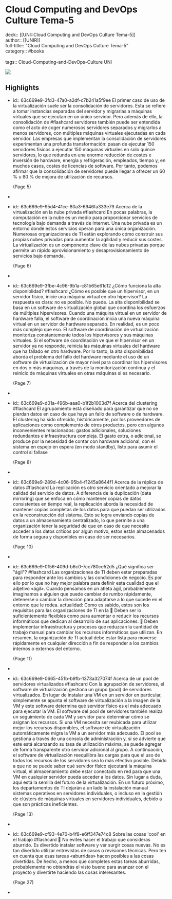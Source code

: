 # Cloud Computing and DevOps Culture Tema-5

deck:: [[UNI::Cloud Computing and DevOps Culture Tema-5]]\
author:: [[UNIR]]\
full-title:: "Cloud Computing and DevOps Culture Tema-5"\
category:: #books\
\
tags:: Cloud-Computing-and-DevOps-Culture UNI  

![](https://readwise-assets.s3.amazonaws.com/media/uploaded_book_covers/profile_22942/531d5576-c016-4406-9071-e6f73b67516f.jpg)
## Highlights
- id:: 63c669e9-3fd3-47a0-a2df-c7b241a5f9ee
   El primer caso de uso de la virtualización suele ser la consolidación de servidores. Esta se refiere a tomar instancias separadas del servidor y migrarlas a máquinas virtuales que se ejecutan en un único servidor. Pero además de ello, la consolidación de #flashcard 
    servidores también puede ser entendida como el acto de coger numerosos servidores separados y migrarlos a menos servidores, con múltiples máquinas virtuales ejecutadas en cada servidor. Las empresas que implementan la consolidación de servidores experimentan una profunda transformación: pasan de ejecutar 150 servidores físicos a ejecutar 150 máquinas virtuales en solo quince servidores, lo que redunda en una enorme reducción de costes e inversión de hardware, energía y refrigeración, empleados, tiempo y, en muchos casos, costes de licencias de software. Por tanto, podemos afirmar que la consolidación de servidores puede llegar a ofrecer un 60 % u 80 % de mejora de utilización de recursos.
  
     (Page 5)
-
- id:: 63c669e9-95d4-41ce-80a3-6946fa333e79
   Acerca de la virtualización en la nube privada #flashcard 
    En pocas palabras, la computación en la nube es un medio para proporcionar servicios de tecnología bajo demanda a través de Internet. Una nube privada es un entorno donde estos servicios operan para una única organización. Numerosas organizaciones de TI están explorando cómo construir sus propias nubes privadas para aumentar la agilidad y reducir sus costes. La virtualización es un componente clave de las nubes privadas porque permite un rápido aprovisionamiento y desaprovisionamiento de servicios bajo demanda.
  
     (Page 6)
-
- id:: 63c669e9-3fbe-4c96-9b1a-c81b65e61c12
   ¿Cómo funciona la alta disponiblidad? #flashcard 
    ¿Cómo es posible que un hipervisor, en un servidor físico, inicie una máquina virtual en otro hipervisor? La respuesta es clara: no es posible. No puede. La alta disponibilidad se basa en un software de virtualización global que coordina los esfuerzos de múltiples hipervisores. Cuando una máquina virtual en un servidor de hardware falla, el software de coordinación inicia una nueva máquina virtual en un servidor de hardware separado. En realidad, es un poco más complejo que eso. El software de coordinación de virtualización monitoriza constantemente todos los hipervisores y sus máquinas virtuales. Si el software de coordinación ve que el hipervisor en un servidor ya no responde, reinicia las máquinas virtuales del hardware que ha fallado en otro hardware. Por lo tanto, la alta disponibilidad aborda el problema del fallo del hardware mediante el uso de un software de virtualización de mayor nivel para coordinar los hipervisores en dos o más máquinas, a través de la monitorización continua y el reinicio de máquinas virtuales en otras máquinas si es necesario.
  
     (Page 7)
-
- id:: 63c669e9-d01a-496b-aaa0-b1f2b1003d7f
   Acerca del clustering #flashcard 
    El agrupamiento está diseñado para garantizar que no se pierdan datos en caso de que haya un fallo de software o de hardware. El clustering ha sido ofrecido, históricamente, por los proveedores de aplicaciones como complemento de otros productos, pero con algunos inconvenientes relacionados: gastos adicionales, soluciones redundantes e infraestructura compleja. El gasto extra, o adicional, se produce por la necesidad de contar con hardware adicional, con el sistema en espejo en espera (en modo standby), listo para asumir el control si fallase
  
     (Page 8)
-
- id:: 63c669e9-289d-4c06-95b4-f1245a8644f1
   Acerca de la réplica de datos #flashcard 
    La replicación es otro servicio orientado a mejorar la calidad del servicio de datos. A diferencia de la duplicación (data mirroring) que se enfoca en cómo mantener copias de datos consistentes en tiempo real, la replicación aborda la necesidad de mantener copias completas de los datos para que puedan ser utilizados en la reconstrucción del sistema. Esto se logra enviando copias de datos a un almacenamiento centralizado, lo que permite a una organización tener la seguridad de que en caso de que necesite acceder a los datos críticos por algún motivo, estos están almacenados de forma segura y disponibles en caso de ser necesarios.
  
     (Page 10)
-
- id:: 63c669e9-0f56-409d-b6c0-7cc780ce52d5
   ¿Qué significa ser "ágil"? #flashcard 
    Las organizaciones de TI deben estar preparadas para responder ante los cambios y las condiciones de negocio. Es por ello por lo que no hay mejor palabra para definir esta cualidad que el adjetivo «ágil». Cuando pensamos en un atleta ágil, probablemente imaginamos a alguien que puede cambiar de rumbo rápidamente, detenerse o cambiar la dirección para adaptarse a lo que sucede en el entorno que le rodea. actualidad: Como es sabido, estos son los requisitos para las organizaciones de TI en la  Deben ser lo suficientemente flexibles como para aumentar o reducir los recursos informáticos que dedican al desarrollo de sus aplicaciones.  Deben implementar infraestructura y procesos que reduzcan la cantidad de trabajo manual para cambiar los recursos informáticos que utilizan. En resumen, la organización de TI actual debe estar lista para moverse rápidamente en cualquier dirección a fin de responder a los cambios internos o externos del entorno.
  
     (Page 11)
-
- id:: 63c669e9-0665-451b-b9fb-1373a327074f
   Acerca de un pool de servidores virtualizados #flashcard 
    Con la agrupación de servidores, el software de virtualización gestiona un grupo (pool) de servidores virtualizados. En lugar de instalar una VM en un servidor en particular, simplemente se apunta el software de virtualización a la imagen de la VM y este software determina qué servidor físico es el más adecuado para ejecutar la VM. El software del pool de servidores también realiza un seguimiento de cada VM y servidor para determinar cómo se asignan los recursos. Si una VM necesita ser reubicada para utilizar mejor los recursos disponibles, el software de virtualización automáticamente migra la VM a un servidor más adecuado. El pool se gestiona a través de una consola de administración y, si se advierte que este está alcanzando su tasa de utilización máxima, se puede agregar de forma transparente otro servidor adicional al grupo. A continuación, el software de virtualización reequilibra las cargas para que el uso de todos los recursos de los servidores sea lo más efectivo posible. Debido a que no se puede saber qué servidor físico ejecutará la máquina virtual, el almacenamiento debe estar conectado en red para que una VM en cualquier servidor pueda acceder a los datos. Sin lugar a duda, aquí está la semilla del futuro de la virtualización. En un futuro próximo, los departamentos de TI dejarán a un lado la instalación manual sistemas operativos en servidores individuales, o incluso en la gestión de clústers de máquinas virtuales en servidores individuales, debido a que son prácticas ineficientes.
  
     (Page 13)
-
- id:: 63c669e9-cf93-4e70-b4f8-e6ff347e74c8
   Sobre las cosas 'cool' en el trabajo #flashcard 
     No evites hacer el trabajo que consideras aburrido. Es divertido instalar software y ver surgir cosas nuevas. No es tan divertido utilizar entrevistas de casos o revisiones técnicas. Pero ten en cuenta que esas tareas «aburridas» hacen posibles a las cosas divertidas. De hecho, a menos que completes estas tareas aburridas, probablemente no obtendrás el visto bueno para avanzar con el proyecto y divertirte haciendo las cosas interesantes.
  
     (Page 27)
-